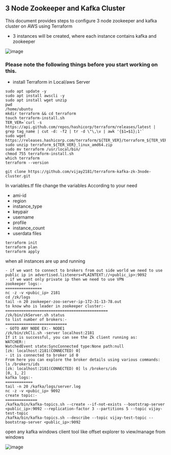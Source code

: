 3 Node Zookeeper and Kafka Cluster
---------------------------------------

This document provides steps to configure 3 node zookeeper and kafka cluster on AWS using Terraform 
- 3 instances will be created, where each instance contains kafka and zookeeper

![image](https://user-images.githubusercontent.com/66196388/197682958-94a77a75-f031-4119-b36b-27a5c30b2d02.png)


### Please note the following things before you start working on this.

- install Terraform in Local/aws Server

```
sudo apt update -y
sudo apt install awscli -y
sudo apt install wget unzip
pwd
/home/ubuntu
mkdir terraform && cd terraform
touch terraform-install.sh
TER_VER=`curl -s https://api.github.com/repos/hashicorp/terraform/releases/latest | grep tag_name | cut -d: -f2 | tr -d \"\,\v | awk '{$1=$1};1'`
sudo wget https://releases.hashicorp.com/terraform/${TER_VER}/terraform_${TER_VER}_linux_amd64.zip
sudo unzip terraform_${TER_VER}_linux_amd64.zip
sudo mv terraform /usr/local/bin/
chmod 755 terraform-install.sh
which terraform
terraform --version
 ```


 ```
git clone https://github.com/vijay2181/terraform-kafka-zk-3node-cluster.git
```


In variables.tf file change the variables According to your need
- ami-id
- region
- instance_type
- keypair
- username
- profile
- instance_count
- userdata files


```
terraform init
terraform plan
terraform apply
```



when all instances are up and running

```
- if we want to connect to brokers from out side world we need to use public ip in advertised.listeners=PLAINTEXT://<public_ip>:9092 
- if we want only private ip then we need to use VPN
zookeeper logs:-
================
nc -z -v <pubic_ip> 2181
cd /zk/logs
tail -n 20 zookeeper-zoo-server-ip-172-31-13-78.out
to know who is leader in zookeeper cluster:-
=============================================
/zk/bin/zkServer.sh status
to list number of brokers:-
===========================
- GOTO ANY NODE EX:- NODE1
/zk/bin/zkCli.sh -server localhost:2181
If it is successful, you can see the Zk client running as:
WATCHER::
WatchedEvent state:SyncConnected type:None path:null
[zk: localhost:2181(CONNECTED) 0]
- it is connected to broker id 0
From here you can explore the broker details using various commands:
ls /brokers/ids
[zk: localhost:2181(CONNECTED) 0] ls /brokers/ids
[0, 1, 2]
kafka logs:-
============
tail -n 20 /kafka/logs/server.log
nc -z -v <pubic_ip> 9092
create topic:-
==============
/kafka/bin/kafka-topics.sh --create --if-not-exists --bootstrap-server <public_ip>:9092 --replication-factor 3 --partitions 5 --topic vijay-test-topic
/kafka/bin/kafka-topics.sh --describe --topic vijay-test-topic --bootstrap-server <public_ip>:9092    
```

open any kafka windows client tool like offset explorer to view/manage from windows

![image](https://user-images.githubusercontent.com/66196388/197687374-92e4b7a0-2fdd-4459-b67d-0b8c688ca5b4.png)
